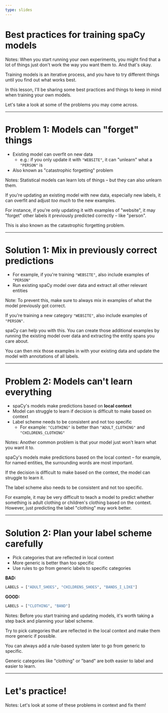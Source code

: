 ```yaml
---
type: slides
---
```


# Best practices for training spaCy models

Notes: When you start running your own experiments, you might find that a lot of
things just don't work the way you want them to. And that's okay.

Training models is an iterative process, and you have to try different things
until you find out what works best.

In this lesson, I'll be sharing some best practices and things to keep in mind
when training your own models.

Let's take a look at some of the problems you may come across.

---

# Problem 1: Models can "forget" things

- Existing model can overfit on new data
  - e.g.: if you only update it with `"WEBSITE"`, it can "unlearn" what a
    `"PERSON"` is
- Also known as "catastrophic forgetting" problem

Notes: Statistical models can learn lots of things – but they can also unlearn
them.

If you're updating an existing model with new data, especially new labels, it
can overfit and adjust _too much_ to the new examples.

For instance, if you're only updating it with examples of "website", it may
"forget" other labels it previously predicted correctly – like "person".

This is also known as the catastrophic forgetting problem.

---

# Solution 1: Mix in previously correct predictions

- For example, if you're training `"WEBSITE"`, also include examples of
  `"PERSON"`
- Run existing spaCy model over data and extract all other relevant entities

Note: To prevent this, make sure to always mix in examples of what the model
previously got correct.

If you're training a new category `"WEBSITE"`, also include examples of
`"PERSON"`.

spaCy can help you with this. You can create those additional examples by
running the existing model over data and extracting the entity spans you care
about.

You can then mix those examples in with your existing data and update the model
with annotations of all labels.

---

# Problem 2: Models can't learn everything

- spaCy's models make predictions based on **local context**
- Model can struggle to learn if decision is difficult to make based on context
- Label scheme needs to be consistent and not too specific
  - For example: `"CLOTHING"` is better than `"ADULT_CLOTHING"` and
    `"CHILDRENS_CLOTHING"`

Notes: Another common problem is that your model just won't learn what you want
it to.

spaCy's models make predictions based on the local context – for example, for
named entities, the surrounding words are most important.

If the decision is difficult to make based on the context, the model can
struggle to learn it.

The label scheme also needs to be consistent and not too specific.

For example, it may be very difficult to teach a model to predict whether
something is adult clothing or children's clothing based on the context.
However, just predicting the label "clothing" may work better.

---

# Solution 2: Plan your label scheme carefully

- Pick categories that are reflected in local context
- More generic is better than too specific
- Use rules to go from generic labels to specific categories

**BAD:**

```python
LABELS = ["ADULT_SHOES", "CHILDRENS_SHOES", "BANDS_I_LIKE"]
```

**GOOD:**

```python
LABELS = ["CLOTHING", "BAND"]
```

Notes: Before you start training and updating models, it's worth taking a step
back and planning your label scheme.

Try to pick categories that are reflected in the local context and make them
more generic if possible.

You can always add a rule-based system later to go from generic to specific.

Generic categories like "clothing" or "band" are both easier to label and easier
to learn.

---

# Let's practice!

Notes: Let's look at some of these problems in context and fix them!
